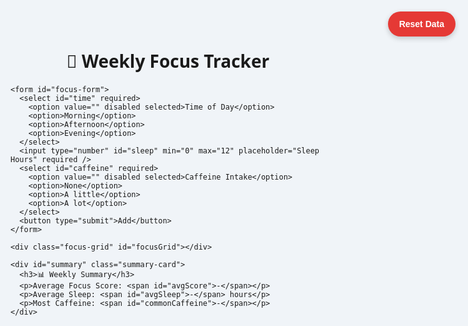 <!DOCTYPE html>
<html lang="en">
<head>
  <meta charset="UTF-8" />
  <meta name="viewport" content="width=device-width, initial-scale=1.0"/>
  <title>Focus Tracker</title>
  <style>
    /* Reset margin/padding and full height on html and body */
    html, body {
      margin: 0;
      padding: 0;
      height: 100%;
      background-color: #f0f4f8;
      font-family: 'Segoe UI', sans-serif;
      display: flex;
      justify-content: center;
      align-items: flex-start; /* align container to top */
      padding-top: 40px;
    }

    /* Main container with reduced padding bottom */
    .container {
      max-width: 600px;
      width: 100%;
      background: #fff;
      padding: 25px 25px 15px 25px; /* less bottom padding */
      border-radius: 16px;
      box-shadow: 0 6px 16px rgba(0,0,0,0.1);
      box-sizing: border-box;
    }

    h1 {
      text-align: center;
      margin: 0 0 20px 0; /* remove bottom margin if large */
    }

    form {
      display: grid;
      grid-template-columns: repeat(auto-fill, minmax(100px, 1fr));
      gap: 10px;
      margin-bottom: 15px;
    }

    input, select, button {
      padding: 10px;
      font-size: 14px;
      border-radius: 8px;
      border: 1px solid #ccc;
      box-sizing: border-box;
    }

    button {
      background: #4CAF50;
      color: white;
      border: none;
      cursor: pointer;
      grid-column: span 2;
      transition: background-color 0.3s ease;
    }

    button:hover {
      background-color: #45a049;
    }

    /* Reset button fixed in top right corner */
    #resetBtn {
      position: fixed;
      top: 20px;
      right: 20px;
      background-color: #e53935;
      color: white;
      border: none;
      padding: 12px 18px;
      border-radius: 50px;
      font-weight: bold;
      cursor: pointer;
      box-shadow: 0 3px 8px rgba(0,0,0,0.2);
      transition: background-color 0.3s ease, transform 0.2s ease;
      z-index: 1000;
    }

    #resetBtn:hover {
      background-color: #b71c1c;
      transform: scale(1.1);
    }

    .focus-grid {
      display: grid;
      grid-template-columns: repeat(7, 1fr);
      gap: 10px;
    }

    .focus-cell {
      width: 100%;
      aspect-ratio: 1;
      border-radius: 12px;
      display: flex;
      align-items: center;
      justify-content: center;
      position: relative;
      font-size: 14px;
      color: white;
      cursor: pointer;
      transition: transform 0.2s ease;
      user-select: none;
    }

    .focus-cell:hover {
      transform: scale(1.05);
    }

    .focus-cell.high { background-color: #4caf50; }
    .focus-cell.medium { background-color: #fbc02d; }
    .focus-cell.low { background-color: #f44336; }

    .tooltip {
      position: absolute;
      bottom: 110%;
      left: 50%;
      transform: translateX(-50%);
      background: #333;
      padding: 8px 12px;
      border-radius: 6px;
      font-size: 12px;
      color: white;
      white-space: nowrap;
      display: none;
      z-index: 10;
    }

    .focus-cell:hover .tooltip {
      display: block;
    }

    .summary-card {
      margin-top: 20px;
      margin-bottom: 10px; /* reduce bottom margin */
      background-color: #eef6ff;
      padding: 20px;
      border-radius: 12px;
      box-shadow: 0 2px 10px rgba(0,0,0,0.05);
      font-size: 16px;
    }

    .summary-card h3 {
      margin-bottom: 10px;
      color: #333;
    }
  </style>
</head>
<body>
  <button id="resetBtn" title="Reset all data">Reset Data</button>
  
  <div class="container">
    <h1>🧠 Weekly Focus Tracker</h1>

    <form id="focus-form">
      <select id="time" required>
        <option value="" disabled selected>Time of Day</option>
        <option>Morning</option>
        <option>Afternoon</option>
        <option>Evening</option>
      </select>
      <input type="number" id="sleep" min="0" max="12" placeholder="Sleep Hours" required />
      <select id="caffeine" required>
        <option value="" disabled selected>Caffeine Intake</option>
        <option>None</option>
        <option>A little</option>
        <option>A lot</option>
      </select>
      <button type="submit">Add</button>
    </form>

    <div class="focus-grid" id="focusGrid"></div>

    <div id="summary" class="summary-card">
      <h3>📊 Weekly Summary</h3>
      <p>Average Focus Score: <span id="avgScore">-</span></p>
      <p>Average Sleep: <span id="avgSleep">-</span> hours</p>
      <p>Most Caffeine: <span id="commonCaffeine">-</span></p>
    </div>
  </div>

  <script>
    const form = document.getElementById("focus-form");
    const grid = document.getElementById("focusGrid");
    const resetBtn = document.getElementById("resetBtn");

    form.addEventListener("submit", function (e) {
      e.preventDefault();

      const time = document.getElementById("time").value;
      const sleep = parseFloat(document.getElementById("sleep").value);
      const caffeine = document.getElementById("caffeine").value;

      // Focus Score Calculation
      let score = 0;

      // Sleep score out of 40
      if (sleep === 8) score += 40;
      else if (sleep >= 7 && sleep <= 9) score += 35;
      else if (sleep >= 6 && sleep <= 10) score += 25;
      else score += 15;

      // Caffeine score out of 20
      if (caffeine === "None") score += 20;
      else if (caffeine === "A little") score += 10;
      else score -= 10;

      // Time of day out of 20
      if (time === "Morning") score += 20;
      else if (time === "Afternoon") score += 10;
      else score += 0;

      // Clamp score between 0–100
      score = Math.max(0, Math.min(100, score));

      const entry = {
        date: new Date().toLocaleDateString(),
        time,
        sleep,
        caffeine,
        score
      };

      let log = JSON.parse(localStorage.getItem("focusLog")) || [];
      log.push(entry);
      if (log.length > 7) log = log.slice(log.length - 7);
      localStorage.setItem("focusLog", JSON.stringify(log));

      renderGrid();
      form.reset();
    });

    function getScoreLevel(score) {
      if (score >= 75) return "high";
      if (score >= 50) return "medium";
      return "low";
    }

    function renderGrid() {
      const log = JSON.parse(localStorage.getItem("focusLog")) || [];
      grid.innerHTML = "";

      log.forEach(entry => {
        const cell = document.createElement("div");
        cell.className = `focus-cell ${getScoreLevel(entry.score)}`;
        cell.innerHTML = `
          ${new Date(entry.date).toLocaleDateString("en-US", { weekday: "short" })}
          <div class="tooltip">
            Time: ${entry.time}<br>
            Sleep: ${entry.sleep}h<br>
            Caffeine: ${entry.caffeine}<br>
            Score: ${entry.score}
          </div>
        `;
        grid.appendChild(cell);
      });

      calculateAverages(log);
    }

    function calculateAverages(log) {
      if (log.length === 0) {
        document.getElementById("avgScore").textContent = "-";
        document.getElementById("avgSleep").textContent = "-";
        document.getElementById("commonCaffeine").textContent = "-";
        return;
      }

      const totalScore = log.reduce((sum, e) => sum + e.score, 0);
      const totalSleep = log.reduce((sum, e) => sum + parseFloat(e.sleep), 0);

      const caffeineCounts = {};
      log.forEach(e => {
        caffeineCounts[e.caffeine] = (caffeineCounts[e.caffeine] || 0) + 1;
      });

      const mostCommonCaffeine = Object.entries(caffeineCounts)
        .sort((a, b) => b[1] - a[1])[0][0];

      document.getElementById("avgScore").textContent = (totalScore / log.length).toFixed(1);
      document.getElementById("avgSleep").textContent = (totalSleep / log.length).toFixed(1);
      document.getElementById("commonCaffeine").textContent = mostCommonCaffeine;
    }

    resetBtn.addEventListener("click", () => {
      if (confirm("Are you sure you want to reset all focus data?")) {
        localStorage.removeItem("focusLog");
        renderGrid();
      }
    });

    // Initial render on page load
    renderGrid();
  </script>
  
</body>
</html>
